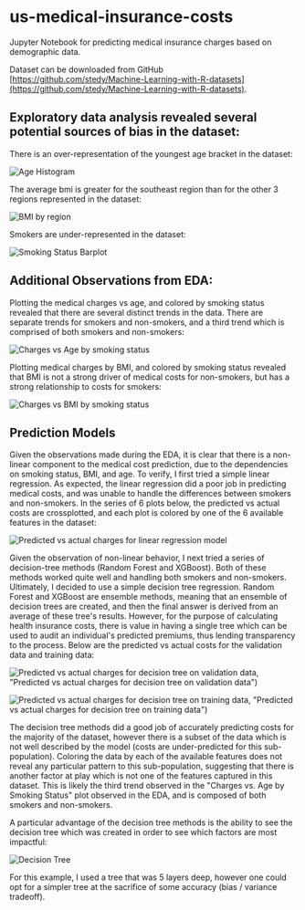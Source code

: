 # us-medical-insurance-costs
Jupyter Notebook for predicting medical insurance charges based on demographic data.

Dataset can be downloaded from GitHub [https://github.com/stedy/Machine-Learning-with-R-datasets](https://github.com/stedy/Machine-Learning-with-R-datasets).

## Exploratory data analysis revealed several potential sources of bias in the dataset:

There is an over-representation of the youngest age bracket in the dataset:

![Age Histogram](age_histogram.png "Age histogram")

The average bmi is greater for the southeast region than for the other 3 regions represented in the dataset:

![BMI by region](bmi_by_region.png "BMI by Region")

Smokers are under-represented in the dataset:

![Smoking Status Barplot](smoker_barplot.png "Barplot of Smokers vs. Non-smokers")

## Additional Observations from EDA:

Plotting the medical charges vs age, and colored by smoking status revealed that there are several distinct trends in the data.  There are separate trends for smokers and non-smokers, and a third trend which is comprised of both smokers and non-smokers:

![Charges vs Age by smoking status](charges_vs_age_by_smoker.png "Charges vs Age by Smoking Status")

Plotting medical charges by BMI, and colored by smoking status revealed that BMI is not a strong driver of medical costs for non-smokers, but has a strong relationship to costs for smokers:

![Charges vs BMI by smoking status](charges_vs_bmi_by_smoker.png "Chargest vs BMI by Smoking Status")

## Prediction Models

Given the observations made during the EDA, it is clear that there is a non-linear component to the medical cost prediction, due to the dependencies on smoking status, BMI, and age.  To verify, I first tried a simple linear regression. As expected, the linear regression did a poor job in predicting medical costs, and was unable to handle the differences between smokers and non-smokers.  In the series of 6 plots below, the predicted vs actual costs are crossplotted, and each plot is colored by one of the 6 available features in the dataset:

![Predicted vs actual charges for linear regression model](LR_model.png "Predicted vs actual charges for linear regression model")

Given the observation of non-linear behavior, I next tried a series of decision-tree methods (Random Forest and XGBoost).  Both of these methods worked quite well and handling both smokers and non-smokers.  Ultimately, I decided to use a simple decision tree regression. Random Forest and XGBoost are ensemble methods, meaning that an ensemble of decision trees are created, and then the final answer is derived from an average of these tree's results.  However, for the purpose of calculating health insurance costs, there is value in having a single tree which can be used to audit an individual's predicted premiums, thus lending transparency to the process. Below are the predicted vs actual costs for the validation data and training data:

![Predicted vs actual charges for decision tree on validation data](DT_validation_data.png), "Predicted vs actual charges for decision tree on validation data")

![Predicted vs actual charges for decision tree on training data](DT_training_data.png), "Predicted vs actual charges for decision tree on training data")

The decision tree methods did a good job of accurately predicting costs for the majority of the dataset, however there is a subset of the data which is not well described by the model (costs are under-predicted for this sub-population). Coloring the data by each of the available features does not reveal any particular pattern to this sub-population, suggesting that there is another factor at play which is not one of the features captured in this dataset. This is likely the third trend observed in the "Charges vs. Age by Smoking Status" plot observed in the EDA, and is composed of both smokers and non-smokers.

A particular advantage of the decision tree methods is the ability to see the decision tree which was created in order to see which factors are most impactful:

![Decision Tree](decision_tree.png, "Decision Tree")

For this example, I used a tree that was 5 layers deep, however one could opt for a simpler tree at the sacrifice of some accuracy (bias / variance tradeoff).





